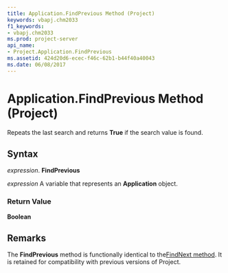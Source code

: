 ```yaml
---
title: Application.FindPrevious Method (Project)
keywords: vbapj.chm2033
f1_keywords:
- vbapj.chm2033
ms.prod: project-server
api_name:
- Project.Application.FindPrevious
ms.assetid: 424d20d6-ecec-f46c-62b1-b44f40a40043
ms.date: 06/08/2017
---
```



# Application.FindPrevious Method (Project)

Repeats the last search and returns  **True** if the search value is found.


## Syntax

 _expression_. **FindPrevious**

 _expression_ A variable that represents an **Application** object.


### Return Value

 **Boolean**


## Remarks

The  **FindPrevious** method is functionally identical to the[FindNext method](Project.Application.FindNext.md). It is retained for compatibility with previous versions of Project.


